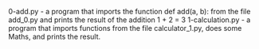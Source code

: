 0-add.py - a program that imports the function def add(a, b): from the file add_0.py and prints the result of the addition 1 + 2 = 3
1-calculation.py - a program that imports functions from the file calculator_1.py, does some Maths, and prints the result.
